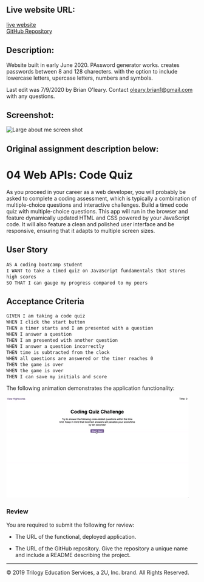 ## Live website URL:
[live website](https://boleary1.github.io/Homework-4-Web-APIs/)
</br>
[GitHub Repository](https://github.com/boleary1/Homework-4-Web-APIs)



## **Description:**
Website built in early June 2020.  PAssword generator works.  creates passwords between 8 and 128 charecters.  with the option to include lowercase letters, upercase letters, numbers and symbols.

Last edit was 7/9/2020 by Brian O'leary.  Contact oleary.brian1@gmail.com with any questions.

## **Screenshot:**

![Large about me screen shot](screenshot.JPG)



## **Original assignment description below:**
# 04 Web APIs: Code Quiz

As you proceed in your career as a web developer, you will probably be asked to complete a coding assessment, which is typically a combination of multiple-choice questions and interactive challenges. Build a timed code quiz with multiple-choice questions. This app will run in the browser and feature dynamically updated HTML and CSS powered by your JavaScript code. It will also feature a clean and polished user interface and be responsive, ensuring that it adapts to multiple screen sizes.

## User Story

```
AS A coding bootcamp student
I WANT to take a timed quiz on JavaScript fundamentals that stores high scores
SO THAT I can gauge my progress compared to my peers
```

## Acceptance Criteria

```
GIVEN I am taking a code quiz
WHEN I click the start button
THEN a timer starts and I am presented with a question
WHEN I answer a question
THEN I am presented with another question
WHEN I answer a question incorrectly
THEN time is subtracted from the clock
WHEN all questions are answered or the timer reaches 0
THEN the game is over
WHEN the game is over
THEN I can save my initials and score
```

The following animation demonstrates the application functionality:

![code quiz](./Assets/04-web-apis-homework-demo.gif)

### Review

You are required to submit the following for review:

* The URL of the functional, deployed application.

* The URL of the GitHub repository. Give the repository a unique name and include a README describing the project.

- - -
© 2019 Trilogy Education Services, a 2U, Inc. brand. All Rights Reserved.
